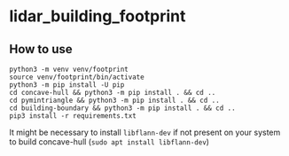 # lidar_building_footprint

## How to use

```
python3 -m venv venv/footprint
source venv/footprint/bin/activate
python3 -m pip install -U pip
cd concave-hull && python3 -m pip install . && cd ..
cd pymintriangle && python3 -m pip install . && cd ..
cd building-boundary && python3 -m pip install . && cd ..
pip3 install -r requirements.txt
```
It might be necessary to install `libflann-dev` if not present on your system to build concave-hull (`sudo apt install libflann-dev`)